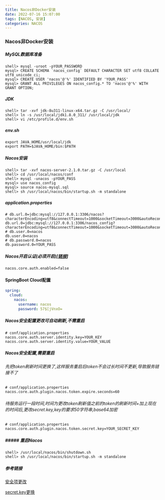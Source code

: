 ```yaml
---
title: Nacos非Docker安装
date: 2022-07-16 15:07:00
tags: [NACOS, 安装]
categories: NACOS
---
```


### Nacos非Docker安装

##### MySQL数据库准备

```
shell> mysql -uroot -pYOUR_PASSWORD
mysql> CREATE SCHEMA `nacos_config` DEFAULT CHARACTER SET utf8 COLLATE utf8_unicode_ci;
mysql> CREATE USER 'nacos'@'%' IDENTIFIED BY 'YOUR_PASS'
mysql> GRANT ALL PRIVILEGES ON nacos_config.* TO 'nacos'@'%' WITH GRANT OPTION;
```

##### JDK

```
shell> tar -xvf jdk-8u311-linux-x64.tar.gz -C /usr/local/
shell> ln -s /usr/local/jdk1.8.0_311/ /usr/local/jdk
shell> vi /etc/profile.d/env.sh
```

##### env.sh

```
export JAVA_HOME/usr/local/jdk
export PATH=$JAVA_HOME/bin:$PATH
```

##### Nacos安装

```
shell> tar -xvf nacos-server-2.1.0.tar.gz -C /usr/local
shell> cd /usr/local/nacos/conf
shell> mysql -unacos -pYOUR_PASS
mysql> use nacos_config
mysql> source nacos-mysql.sql
shell> sh /usr/local/nacos/bin/startup.sh -m standalone
```

##### application.properties

```
# db.url.0=jdbc:mysql://127.0.0.1:3306/nacos?characterEncoding=utf8&connectTimeout=1000&socketTimeout=3000&autoReconnect=true&useUnicode=true&useSSL=false&serverTimezone=UTC
db.url.0=jdbc:mysql://127.0.0.1:3306/nacos_config?characterEncoding=utf8&connectTimeout=1000&socketTimeout=3000&autoReconnect=true&useUnicode=true&useSSL=false&serverTimezone=UTC
# db.user.0=nacos
db.user.0=nacos
# db.password.0=nacos
db.password.0=YOUR_PASS
```

##### Nacos开启认证(必须开启)[[链接](https://nacos.io/zh-cn/docs/auth.html)]

```shell
nacos.core.auth.enabled=false
```

#### SpringBoot Cloud配置

```yml
spring:
  cloud:
    nacos:
      username: nacos
      password: 57$[jVnxO=
```

##### Nacos安全配置更改可自动刷新,不需重启

```shell
# conf/application.properties
nacos.core.auth.server.identity.key=YOUR_KEY
nacos.core.auth.server.identity.value=YOUR_VALUE
```

##### Nacos安全配置,需要重启

###### 先把token刷新时间更换了,这样服务重启后token不会过长时间不更新,导致服务链接不了

```shell
# conf/application.properties
nacos.core.auth.plugin.nacos.token.expire.seconds=60
```

###### 待服务运行一段时间,时间为更改token刷新值之前的token的刷新时间+加上现在的时间后,更改secret.key,key的要求50字符串,base64加密

```shell
# conf/application.properties
nacos.core.auth.plugin.nacos.token.secret.key=YOUR_SECRET_KEY
```

##### ##### 重启Nacos

```shell
shell> /usr/local/nacos/bin/shutdown.sh
shell> sh /usr/local/nacos/bin/startup.sh -m standalone
```

##### 参考链接

[安全项更改]([Authorization](https://nacos.io/zh-cn/docs/v2/guide/user/auth.html))

[secret.key更换](https://nacos.io/zh-cn/blog/announcement-token-secret-key.html)


